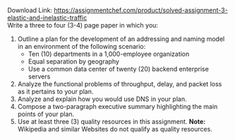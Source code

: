 Download Link: https://assignmentchef.com/product/solved-assignment-3-elastic-and-inelastic-traffic
<br>
Write a three to four (3-4) page paper in which you:

<ol>

 <li>Outline a plan for the development of an addressing and naming model in an environment of the following scenario:

  <ul>

   <li>Ten (10) departments in a 1,000-employee organization</li>

   <li>Equal separation by geography</li>

   <li>Use a common data center of twenty (20) backend enterprise servers</li>

  </ul></li>

 <li>Analyze the functional problems of throughput, delay, and packet loss as it pertains to your plan.</li>

 <li>Analyze and explain how you would use DNS in your plan.</li>

 <li>Compose a two-paragraph executive summary highlighting the main points of your plan.</li>

 <li>Use at least three (3) quality resources in this assignment. <strong>Note:</strong> Wikipedia and similar Websites do not qualify as quality resources.</li>

</ol>